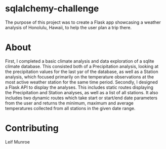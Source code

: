 # sqlalchemy-challenge
The purpose of this project was to create a Flask app showcasing a weather analysis of Honolulu, Hawaii, to help the user plan a trip there. 

# About
First, I completed a basic climate analysis and data exploration of a sqlite climate database. This consisted both of a Precipitation analysis, looking at the precipitation values for the last yar of the database, as well as a Station analysis, which focused primarily on the temperature observations at the most active weather station for the same time period. 
Secondly, I designed a Flask API to display the analyses. This includes static routes displaying the Precipitation and Station analyses, as well as a list of all stations. It also includes two dynamic routes which take start or start/end date parameters from the user and returns the minimum, maximum and average temperatures collected from all stations in the given date range.

# Contributing
Leif Munroe
